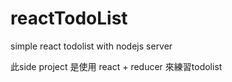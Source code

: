 # reactTodoList
simple react todolist with nodejs server 

此side project 是使用 react + reducer 來練習todolist
